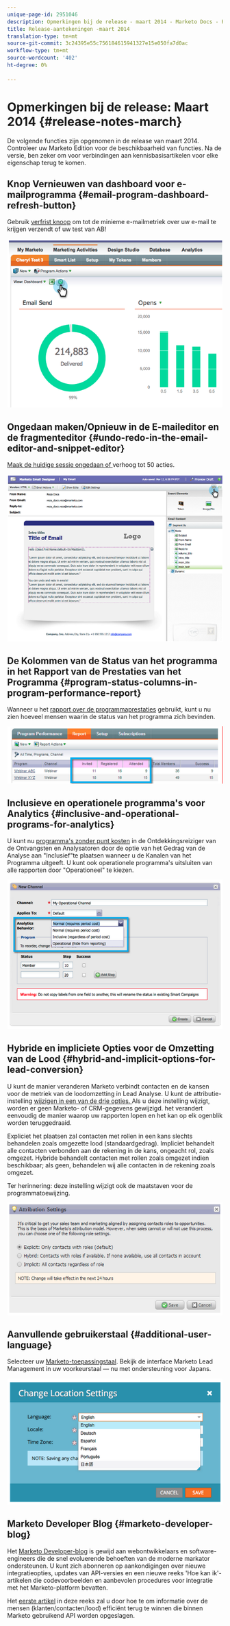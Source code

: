 ```yaml
---
unique-page-id: 2951046
description: Opmerkingen bij de release - maart 2014 - Marketo Docs - Productdocumentatie
title: Release-aantekeningen -maart 2014
translation-type: tm+mt
source-git-commit: 3c24395e55c756184615941327e15e050fa7d0ac
workflow-type: tm+mt
source-wordcount: '402'
ht-degree: 0%

---
```



# Opmerkingen bij de release: Maart 2014 {#release-notes-march}

De volgende functies zijn opgenomen in de release van maart 2014. Controleer uw Marketo Edition voor de beschikbaarheid van functies. Na de versie, ben zeker om voor verbindingen aan kennisbasisartikelen voor elke eigenschap terug te komen.

## Knop Vernieuwen van dashboard voor e-mailprogramma {#email-program-dashboard-refresh-button}

Gebruik [verfrist knoop](/help/marketo/product-docs/email-marketing/email-programs/email-program-data/use-the-email-program-dashboard.md) om tot de minieme e-mailmetriek over uw e-mail te krijgen verzendt of uw test van AB!

![](assets/image2014-9-22-11-3a35-3a15.png)

## Ongedaan maken/Opnieuw in de E-maileditor en de fragmenteditor {#undo-redo-in-the-email-editor-and-snippet-editor}

[Maak de huidige sessie ongedaan of ](/help/marketo/product-docs/email-marketing/general/email-editor-2/edit-elements-in-an-email.md) verhoog tot 50 acties.

![](assets/image2014-9-22-11-3a35-3a40.png)

## De Kolommen van de Status van het programma in het Rapport van de Prestaties van het Programma {#program-status-columns-in-program-performance-report}

Wanneer u het [rapport over de programmaprestaties](/help/marketo/product-docs/core-marketo-concepts/programs/program-performance-report/add-program-status-columns-to-a-program-report.md) gebruikt, kunt u nu zien hoeveel mensen waarin de status van het programma zich bevinden.

![](assets/image2014-9-22-11-3a36-3a13.png)

## Inclusieve en operationele programma&#39;s voor Analytics {#inclusive-and-operational-programs-for-analytics}

U kunt nu [programma&#39;s zonder punt kosten](/help/marketo/product-docs/reporting/revenue-cycle-analytics/program-analytics/make-a-program-without-a-period-cost-available-in-revenue-explorer-and-analyzers.md) in de Ontdekkingsreiziger van de Ontvangsten en Analysatoren door de optie van het Gedrag van de Analyse aan &quot;Inclusief&quot;te plaatsen wanneer u de Kanalen van het Programma uitgeeft. U kunt ook operationele programma&#39;s uitsluiten van alle rapporten door &quot;Operationeel&quot; te kiezen.

![](assets/image2014-9-22-11-3a36-3a32.png)

## Hybride en impliciete Opties voor de Omzetting van de Lood {#hybrid-and-implicit-options-for-lead-conversion}

U kunt de manier veranderen Marketo verbindt contacten en de kansen voor de metriek van de loodomzetting in Lead Analyse. U kunt de attributie-instelling [wijzigen in een van de drie opties. ](/help/marketo/product-docs/administration/settings/change-attribution-settings-for-analytics.md) Als u deze instelling wijzigt, worden er geen Marketo- of CRM-gegevens gewijzigd. het verandert eenvoudig de manier waarop uw rapporten lopen en het kan op elk ogenblik worden teruggedraaid.

Expliciet het plaatsen zal contacten met rollen in een kans slechts behandelen zoals omgezette lood (standaardgedrag). Impliciet behandelt alle contacten verbonden aan de rekening in de kans, ongeacht rol, zoals omgezet. Hybride behandelt contacten met rollen zoals omgezet indien beschikbaar; als geen, behandelen wij alle contacten in de rekening zoals omgezet.

Ter herinnering: deze instelling wijzigt ook de maatstaven voor de programmatoewijzing.

![](assets/image2014-9-22-11-3a36-3a51.png)

## Aanvullende gebruikerstaal {#additional-user-language}

Selecteer uw [Marketo-toepassingstaal](/help/marketo/product-docs/administration/settings/select-your-language-locale-and-time-zone.md). Bekijk de interface Marketo Lead Management in uw voorkeurstaal — nu met ondersteuning voor Japans.

![](assets/image2014-9-22-11-3a37-3a14.png)

## Marketo Developer Blog {#marketo-developer-blog}

Het [Marketo Developer-blog](http://developers.marketo.com/blog/) is gewijd aan webontwikkelaars en software-engineers die de snel evoluerende behoeften van de moderne markator ondersteunen. U kunt zich abonneren op aankondigingen over nieuwe integratieopties, updates van API-versies en een nieuwe reeks &#39;Hoe kan ik&#39;-artikelen die codevoorbeelden en aanbevolen procedures voor integratie met het Marketo-platform bevatten.

Het [eerste artikel](http://developers.marketo.com/blog/retrieving-customer-and-prospect-information-from-marketo-using-the-api/) in deze reeks zal u door hoe te om informatie over de mensen (klanten/contacten/lood) efficiënt terug te winnen die binnen Marketo gebruikend API worden opgeslagen.
